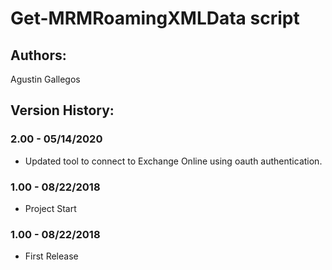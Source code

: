 ﻿# Get-MRMRoamingXMLData script  

## Authors:  
Agustin Gallegos  

## Version History:  
### 2.00 - 05/14/2020
 - Updated tool to connect to Exchange Online using oauth authentication.
### 1.00 - 08/22/2018
 - Project Start
### 1.00 - 08/22/2018
 - First Release
